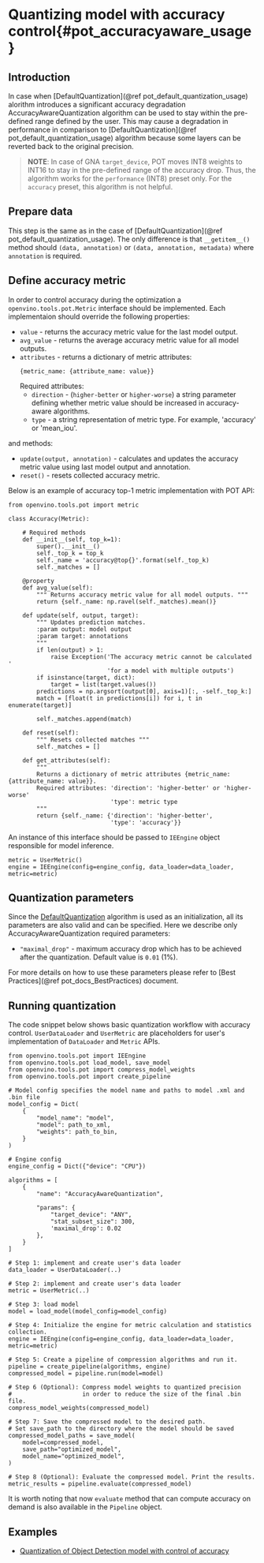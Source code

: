 # Quantizing model with accuracy control{#pot_accuracyaware_usage}

## Introduction
In case when [DefaultQuantization](@ref pot_default_quantization_usage) alorithm introduces a significant accuracy degradation AccuracyAwareQuantization algorithm can be used to stay within the pre-defined range defined by the user. This may cause a 
degradation in performance in comparison to [DefaultQuantization](@ref pot_default_quantization_usage) algorithm because some layers can be reverted back to the original precision.

> **NOTE**: In case of GNA `target_device`, POT moves INT8 weights to INT16 to stay in the pre-defined range of the accuracy drop. Thus, the algorithm works for the `performance` (INT8) preset only. For the `accuracy` preset, this algorithm is not helpful.

## Prepare data
This step is the same as in the case of [DefaultQuantization](@ref pot_default_quantization_usage). The only difference is that `__getitem__()` method should `(data, annotation)` or `(data, annotation, metadata)` where `annotation` is required.

## Define accuracy metric
In order to control accuracy during the optimization a `openvino.tools.pot.Metric` interface should be implemented. Each implementaion should override the following properties:
- `value` - returns the accuracy metric value for the last model output.
- `avg_value` - returns the average accuracy metric value for all model outputs.
- `attributes` - returns a dictionary of metric attributes:
   ```
   {metric_name: {attribute_name: value}}
   ```
   Required attributes: 
   - `direction` - (`higher-better` or `higher-worse`) a string parameter defining whether metric value 
    should be increased in accuracy-aware algorithms.
   - `type` - a string representation of metric type. For example, 'accuracy' or 'mean_iou'.

and methods:
- `update(output, annotation)` - calculates and updates the accuracy metric value using last model output and annotation.
- `reset()` - resets collected accuracy metric. 

Below is an example of accuracy top-1 metric implementation with POT API:
```
from openvino.tools.pot import metric

class Accuracy(Metric):

    # Required methods
    def __init__(self, top_k=1):
        super().__init__()
        self._top_k = top_k
        self._name = 'accuracy@top{}'.format(self._top_k)
        self._matches = []

    @property
    def avg_value(self):
        """ Returns accuracy metric value for all model outputs. """
        return {self._name: np.ravel(self._matches).mean()}

    def update(self, output, target):
        """ Updates prediction matches.
        :param output: model output
        :param target: annotations
        """
        if len(output) > 1:
            raise Exception('The accuracy metric cannot be calculated '
                            'for a model with multiple outputs')
        if isinstance(target, dict):
            target = list(target.values())
        predictions = np.argsort(output[0], axis=1)[:, -self._top_k:]
        match = [float(t in predictions[i]) for i, t in enumerate(target)]

        self._matches.append(match)

    def reset(self):
        """ Resets collected matches """
        self._matches = []

    def get_attributes(self):
        """
        Returns a dictionary of metric attributes {metric_name: {attribute_name: value}}.
        Required attributes: 'direction': 'higher-better' or 'higher-worse'
                             'type': metric type
        """
        return {self._name: {'direction': 'higher-better',
                             'type': 'accuracy'}}
```

An instance of this interface should be passed to `IEEngine` object responsible for model inference.

```
metric = UserMetric()
engine = IEEngine(config=engine_config, data_loader=data_loader, metric=metric)
```

## Quantization parameters
Since the [DefaultQuantization](../default/README.md) algorithm is used as an initialization, all its parameters are also valid and can be specified. Here we
describe only AccuracyAwareQuantization required parameters:
- `"maximal_drop"` - maximum accuracy drop which has to be achieved after the quantization. Default value is `0.01` (1%).

For more details on how to use these parameters please refer to [Best Practices](@ref pot_docs_BestPractices) document.

## Running quantization

The code snippet below shows basic quantization workflow with accuracy control. `UserDataLoader` and `UserMetric` are placeholders for user's implementation of `DataLoader` and `Metric` APIs.

```
from openvino.tools.pot import IEEngine
from openvino.tools.pot load_model, save_model
from openvino.tools.pot import compress_model_weights
from openvino.tools.pot import create_pipeline

# Model config specifies the model name and paths to model .xml and .bin file
model_config = Dict(
    {
        "model_name": "model",
        "model": path_to_xml,
        "weights": path_to_bin,
    }
)

# Engine config
engine_config = Dict({"device": "CPU"})

algorithms = [
    {
        "name": "AccuracyAwareQuantization",
        
        "params": {
            "target_device": "ANY", 
            "stat_subset_size": 300,
            'maximal_drop': 0.02
        },
    }
]

# Step 1: implement and create user's data loader
data_loader = UserDataLoader(..)

# Step 2: implement and create user's data loader
metric = UserMetric(..)

# Step 3: load model
model = load_model(model_config=model_config)

# Step 4: Initialize the engine for metric calculation and statistics collection.
engine = IEEngine(config=engine_config, data_loader=data_loader, metric=metric)

# Step 5: Create a pipeline of compression algorithms and run it.
pipeline = create_pipeline(algorithms, engine)
compressed_model = pipeline.run(model=model)

# Step 6 (Optional): Compress model weights to quantized precision
#                    in order to reduce the size of the final .bin file.
compress_model_weights(compressed_model)

# Step 7: Save the compressed model to the desired path.
# Set save_path to the directory where the model should be saved
compressed_model_paths = save_model(
    model=compressed_model,
    save_path="optimized_model",
    model_name="optimized_model",
)

# Step 8 (Optional): Evaluate the compressed model. Print the results.
metric_results = pipeline.evaluate(compressed_model)
```

It is worth noting that now `evaluate` method that can compute accuracy on demand is also available in the `Pipeline` object.

## Examples

 * [Quantization of Object Detection model with control of accuracy](https://github.com/openvinotoolkit/openvino/tree/master/tools/pot/openvino/tools/pot/api/samples/object_detection)

